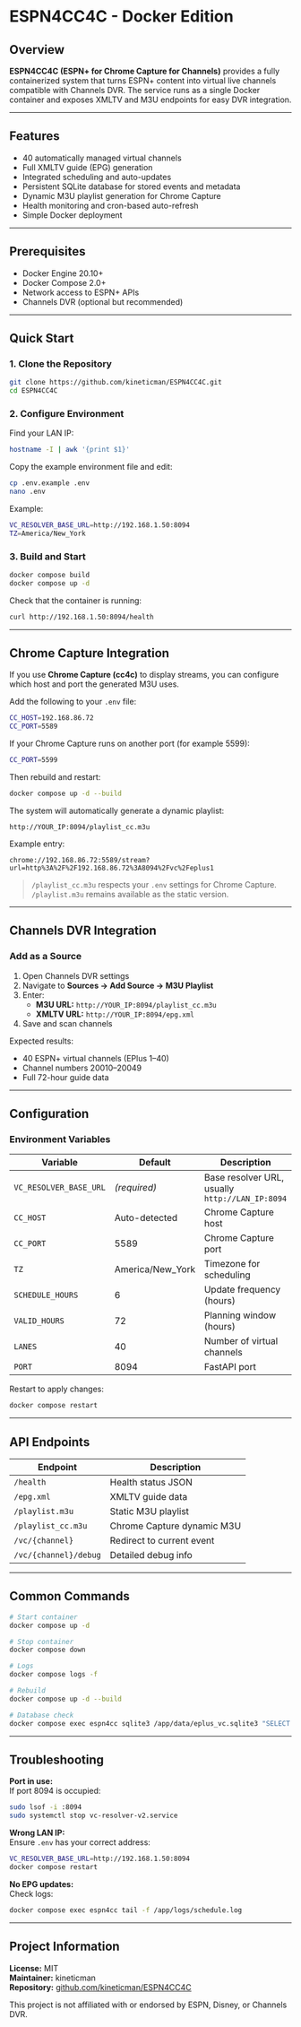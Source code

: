 # ESPN4CC4C - Docker Edition

## Overview

**ESPN4CC4C (ESPN+ for Chrome Capture for Channels)** provides a fully containerized system that turns ESPN+ content into virtual live channels compatible with Channels DVR. The service runs as a single Docker container and exposes XMLTV and M3U endpoints for easy DVR integration.

---

## Features

- 40 automatically managed virtual channels
- Full XMLTV guide (EPG) generation
- Integrated scheduling and auto-updates
- Persistent SQLite database for stored events and metadata
- Dynamic M3U playlist generation for Chrome Capture
- Health monitoring and cron-based auto-refresh
- Simple Docker deployment

---

## Prerequisites

- Docker Engine 20.10+
- Docker Compose 2.0+
- Network access to ESPN+ APIs
- Channels DVR (optional but recommended)

---

## Quick Start

### 1. Clone the Repository

```bash
git clone https://github.com/kineticman/ESPN4CC4C.git
cd ESPN4CC4C
```

### 2. Configure Environment

Find your LAN IP:

```bash
hostname -I | awk '{print $1}'
```

Copy the example environment file and edit:

```bash
cp .env.example .env
nano .env
```

Example:

```bash
VC_RESOLVER_BASE_URL=http://192.168.1.50:8094
TZ=America/New_York
```

### 3. Build and Start

```bash
docker compose build
docker compose up -d
```

Check that the container is running:

```bash
curl http://192.168.1.50:8094/health
```

---

## Chrome Capture Integration

If you use **Chrome Capture (cc4c)** to display streams, you can configure which host and port the generated M3U uses.

Add the following to your `.env` file:

```bash
CC_HOST=192.168.86.72
CC_PORT=5589
```

If your Chrome Capture runs on another port (for example 5599):

```bash
CC_PORT=5599
```

Then rebuild and restart:

```bash
docker compose up -d --build
```

The system will automatically generate a dynamic playlist:

```
http://YOUR_IP:8094/playlist_cc.m3u
```

Example entry:

```
chrome://192.168.86.72:5589/stream?url=http%3A%2F%2F192.168.86.72%3A8094%2Fvc%2Feplus1
```

> `/playlist_cc.m3u` respects your `.env` settings for Chrome Capture.
> `/playlist.m3u` remains available as the static version.

---

## Channels DVR Integration

### Add as a Source

1. Open Channels DVR settings  
2. Navigate to **Sources → Add Source → M3U Playlist**  
3. Enter:  
   - **M3U URL:** `http://YOUR_IP:8094/playlist_cc.m3u`  
   - **XMLTV URL:** `http://YOUR_IP:8094/epg.xml`  
4. Save and scan channels

Expected results:
- 40 ESPN+ virtual channels (EPlus 1–40)
- Channel numbers 20010–20049
- Full 72-hour guide data

---

## Configuration

### Environment Variables

| Variable | Default | Description |
|-----------|----------|-------------|
| `VC_RESOLVER_BASE_URL` | *(required)* | Base resolver URL, usually `http://LAN_IP:8094` |
| `CC_HOST` | Auto-detected | Chrome Capture host |
| `CC_PORT` | 5589 | Chrome Capture port |
| `TZ` | America/New_York | Timezone for scheduling |
| `SCHEDULE_HOURS` | 6 | Update frequency (hours) |
| `VALID_HOURS` | 72 | Planning window (hours) |
| `LANES` | 40 | Number of virtual channels |
| `PORT` | 8094 | FastAPI port |

Restart to apply changes:

```bash
docker compose restart
```

---

## API Endpoints

| Endpoint | Description |
|-----------|-------------|
| `/health` | Health status JSON |
| `/epg.xml` | XMLTV guide data |
| `/playlist.m3u` | Static M3U playlist |
| `/playlist_cc.m3u` | Chrome Capture dynamic M3U |
| `/vc/{channel}` | Redirect to current event |
| `/vc/{channel}/debug` | Detailed debug info |

---

## Common Commands

```bash
# Start container
docker compose up -d

# Stop container
docker compose down

# Logs
docker compose logs -f

# Rebuild
docker compose up -d --build

# Database check
docker compose exec espn4cc sqlite3 /app/data/eplus_vc.sqlite3 "SELECT COUNT(*) FROM events;"
```

---

## Troubleshooting

**Port in use:**  
If port 8094 is occupied:

```bash
sudo lsof -i :8094
sudo systemctl stop vc-resolver-v2.service
```

**Wrong LAN IP:**  
Ensure `.env` has your correct address:

```bash
VC_RESOLVER_BASE_URL=http://192.168.1.50:8094
docker compose restart
```

**No EPG updates:**  
Check logs:

```bash
docker compose exec espn4cc tail -f /app/logs/schedule.log
```

---

## Project Information

**License:** MIT  
**Maintainer:** kineticman  
**Repository:** [github.com/kineticman/ESPN4CC4C](https://github.com/kineticman/ESPN4CC4C)

This project is not affiliated with or endorsed by ESPN, Disney, or Channels DVR.

